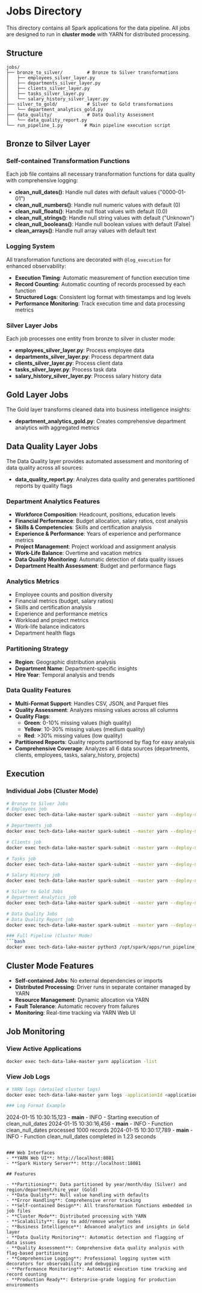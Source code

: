 # Jobs Directory

This directory contains all Spark applications for the data pipeline. All jobs are designed to run in **cluster mode** with YARN for distributed processing.

## Structure

```
jobs/
├── bronze_to_silver/         # Bronze to Silver transformations
│   ├── employees_silver_layer.py
│   ├── departments_silver_layer.py
│   ├── clients_silver_layer.py
│   ├── tasks_silver_layer.py
│   └── salary_history_silver_layer.py
├── silver_to_gold/           # Silver to Gold transformations
│   └── department_analytics_gold.py
├── data_quality/             # Data Quality Assessment
│   └── data_quality_report.py
└── run_pipeline_1.py        # Main pipeline execution script
```

## Bronze to Silver Layer

### Self-contained Transformation Functions
Each job file contains all necessary transformation functions for data quality with comprehensive logging:

- **clean_null_dates()**: Handle null dates with default values ("0000-01-01")
- **clean_null_numbers()**: Handle null numeric values with default (0)
- **clean_null_floats()**: Handle null float values with default (0.0)
- **clean_null_strings()**: Handle null string values with default ("Unknown")
- **clean_null_booleans()**: Handle null boolean values with default (False)
- **clean_arrays()**: Handle null array values with default text

### Logging System
All transformation functions are decorated with `@log_execution` for enhanced observability:

- **Execution Timing**: Automatic measurement of function execution time
- **Record Counting**: Automatic counting of records processed by each function
- **Structured Logs**: Consistent log format with timestamps and log levels
- **Performance Monitoring**: Track execution time and data processing metrics

### Silver Layer Jobs
Each job processes one entity from bronze to silver in cluster mode:

- **employees_silver_layer.py**: Process employee data
- **departments_silver_layer.py**: Process department data
- **clients_silver_layer.py**: Process client data
- **tasks_silver_layer.py**: Process task data
- **salary_history_silver_layer.py**: Process salary history data

## Gold Layer Jobs
The Gold layer transforms cleaned data into business intelligence insights:

- **department_analytics_gold.py**: Creates comprehensive department analytics with aggregated metrics

## Data Quality Layer Jobs
The Data Quality layer provides automated assessment and monitoring of data quality across all sources:

- **data_quality_report.py**: Analyzes data quality and generates partitioned reports by quality flags

### Department Analytics Features
- **Workforce Composition**: Headcount, positions, education levels
- **Financial Performance**: Budget allocation, salary ratios, cost analysis
- **Skills & Competencies**: Skills and certification analysis
- **Experience & Performance**: Years of experience and performance metrics
- **Project Management**: Project workload and assignment analysis
- **Work-Life Balance**: Overtime and vacation metrics
- **Data Quality Monitoring**: Automatic detection of data quality issues
- **Department Health Assessment**: Budget and performance flags

### Analytics Metrics
- Employee counts and position diversity
- Financial metrics (budget, salary ratios)
- Skills and certification analysis
- Experience and performance metrics
- Workload and project metrics
- Work-life balance indicators
- Department health flags

### Partitioning Strategy
- **Region**: Geographic distribution analysis
- **Department Name**: Department-specific insights
- **Hire Year**: Temporal analysis and trends

### Data Quality Features
- **Multi-Format Support**: Handles CSV, JSON, and Parquet files
- **Quality Assessment**: Analyzes missing values across all columns
- **Quality Flags**: 
  - **Green**: 0-10% missing values (high quality)
  - **Yellow**: 10-30% missing values (medium quality)
  - **Red**: >30% missing values (low quality)
- **Partitioned Reports**: Quality reports partitioned by flag for easy analysis
- **Comprehensive Coverage**: Analyzes all 6 data sources (departments, clients, employees, tasks, salary_history, projects)

## Execution

### Individual Jobs (Cluster Mode)
```bash
# Bronze to Silver Jobs
# Employees job
docker exec tech-data-lake-master spark-submit --master yarn --deploy-mode cluster /opt/spark/apps/bronze_to_silver/employees_silver_layer.py

# Departments job
docker exec tech-data-lake-master spark-submit --master yarn --deploy-mode cluster /opt/spark/apps/bronze_to_silver/departments_silver_layer.py

# Clients job
docker exec tech-data-lake-master spark-submit --master yarn --deploy-mode cluster /opt/spark/apps/bronze_to_silver/clients_silver_layer.py

# Tasks job
docker exec tech-data-lake-master spark-submit --master yarn --deploy-mode cluster /opt/spark/apps/bronze_to_silver/tasks_silver_layer.py

# Salary History job
docker exec tech-data-lake-master spark-submit --master yarn --deploy-mode cluster /opt/spark/apps/bronze_to_silver/salary_history_silver_layer.py

# Silver to Gold Jobs
# Department Analytics job
docker exec tech-data-lake-master spark-submit --master yarn --deploy-mode cluster /opt/spark/apps/silver_to_gold/department_analytics_gold.py

# Data Quality Jobs
# Data Quality Report job
docker exec tech-data-lake-master spark-submit --master yarn --deploy-mode cluster /opt/spark/apps/data_quality/data_quality_report.py

### Full Pipeline (Cluster Mode)
```bash
docker exec tech-data-lake-master python3 /opt/spark/apps/run_pipeline_1.py
```

## Cluster Mode Features

- **Self-contained Jobs**: No external dependencies or imports
- **Distributed Processing**: Driver runs in separate container managed by YARN
- **Resource Management**: Dynamic allocation via YARN
- **Fault Tolerance**: Automatic recovery from failures
- **Monitoring**: Real-time tracking via YARN Web UI

## Job Monitoring

### View Active Applications
```bash
docker exec tech-data-lake-master yarn application -list
```

### View Job Logs
```bash
# YARN logs (detailed cluster logs)
docker exec tech-data-lake-master yarn logs -applicationId <application_id>

### Log Format Example
```
2024-01-15 10:30:15,123 - __main__ - INFO - Starting execution of clean_null_dates
2024-01-15 10:30:16,456 - __main__ - INFO - Function clean_null_dates processed 1000 records
2024-01-15 10:30:17,789 - __main__ - INFO - Function clean_null_dates completed in 1.23 seconds
```

### Web Interfaces
- **YARN Web UI**: http://localhost:8081
- **Spark History Server**: http://localhost:18081

## Features

- **Partitioning**: Data partitioned by year/month/day (Silver) and region/department/hire_year (Gold)
- **Data Quality**: Null value handling with defaults
- **Error Handling**: Comprehensive error tracking
- **Self-contained Design**: All transformation functions embedded in job files
- **Cluster Mode**: Distributed processing with YARN
- **Scalability**: Easy to add/remove worker nodes
- **Business Intelligence**: Advanced analytics and insights in Gold layer
- **Data Quality Monitoring**: Automatic detection and flagging of data issues
- **Quality Assessment**: Comprehensive data quality analysis with flag-based partitioning
- **Comprehensive Logging**: Professional logging system with decorators for observability and debugging
- **Performance Monitoring**: Automatic execution time tracking and record counting
- **Production Ready**: Enterprise-grade logging for production environments 
